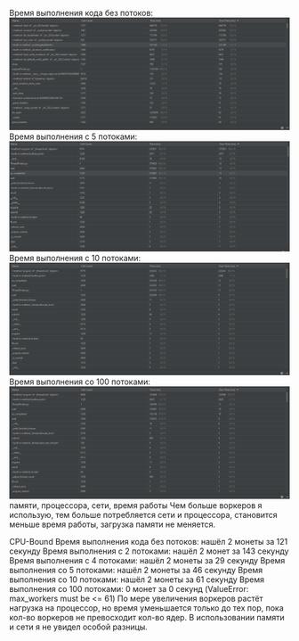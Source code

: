 Время выполнения кода без потоков: ![img.png](img.png)
Время выполнения с 5 потоками: ![img_1.png](img_1.png)
Время выполнения с 10 потоками: ![img_2.png](img_2.png)
Время выполнения со 100 потоками: ![img_3.png](img_3.png)
памяти, процессора, сети, время работы
Чем больше воркеров я использую, тем больше потребляется сети и процессора, становится меньше время работы, загрузка памяти не меняется.

CPU-Bound
Время выполнения кода без потоков: нашёл 2 монеты за 121 секунду
Время выполнения с 2 потоками: нашёл 2 монет за 143 секунду
Время выполнения с 4 потоками: нашёл 2 монеты за 29 секунду
Время выполнения со 5 потоками: нашёл 2 монеты за 46 секунду
Время выполнения со 10 потоками: нашёл 2 монеты за 61 секунду
Время выполнения со 100 потоками: 0 монет за 0 секунд (ValueError: max_workers must be <= 61)
По мере увеличения воркеров растёт нагрузка на процессор, но время уменьшается только до тех пор, пока кол-во воркеров не превосходит кол-во ядер.
В использовании памяти и сети я не увидел особой разницы.